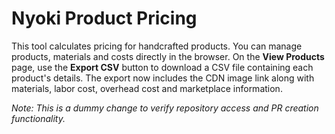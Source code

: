 # Nyoki Product Pricing

This tool calculates pricing for handcrafted products. You can manage products,
materials and costs directly in the browser. On the **View Products** page,
use the **Export CSV** button to download a CSV file containing each product's
details. The export now includes the CDN image link along with materials, labor
cost, overhead cost and marketplace information.

*Note: This is a dummy change to verify repository access and PR creation functionality.*
